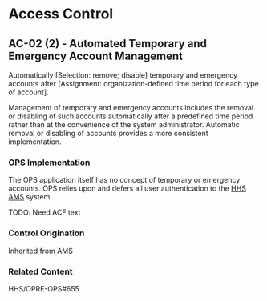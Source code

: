 # Access Control
## AC-02 (2) - Automated Temporary and Emergency Account Management

Automatically [Selection: remove; disable] temporary and emergency accounts after [Assignment: organization-defined time period for each type of account].

Management of temporary and emergency accounts includes the removal or disabling of such accounts automatically after a predefined time period rather than at the convenience of the system administrator. Automatic removal or disabling of accounts provides a more consistent implementation.

### OPS Implementation

The OPS application itself has no concept of temporary or emergency accounts. OPS relies upon and defers all user authentication to the [HHS AMS](https://ams.hhs.gov/) system.

TODO: Need ACF text

### Control Origination

Inherited from AMS

### Related Content

HHS/OPRE-OPS#655
